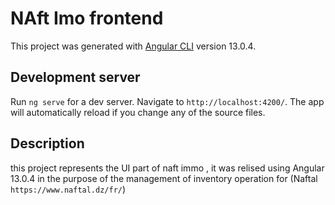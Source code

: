 # NAft Imo frontend 

This project was generated with [Angular CLI](https://github.com/angular/angular-cli) version 13.0.4.

## Development server

Run `ng serve` for a dev server. Navigate to `http://localhost:4200/`. The app will automatically reload if you change any of the source files.

## Description 
this project represents the UI part of naft immo , it was relised using Angular 13.0.4 in the purpose of the management of inventory operation for (Naftal `https://www.naftal.dz/fr/`)


